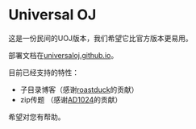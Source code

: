 # Universal OJ

这是一份民间的UOJ版本，我们希望它比官方版本更易用。

部署文档在[universaloj.github.io](https://universaloj.github.io)。


目前已经支持的特性：  

- 子目录博客（感谢[roastduck](https://github.com/roastduck/)的贡献）
- zip传题  （感谢[AD1024](https://github.com/AD1024/)的贡献）


希望对您有帮助。